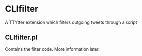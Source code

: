 CLIfilter
=========

A TTYtter extension which filters outgoing tweets through a script

CLIfilter.pl
------------

Contains the filter code. More information later.

